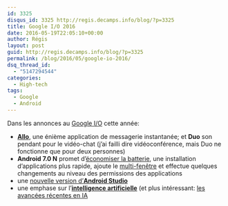 ```yaml
---
id: 3325
disqus_id: 3325 http://regis.decamps.info/blog/?p=3325
title: Google I/O 2016
date: 2016-05-19T22:05:10+00:00
author: Régis
layout: post
guid: http://regis.decamps.info/blog/?p=3325
permalink: /blog/2016/05/google-io-2016/
dsq_thread_id:
  - "5147294544"
categories:
  - High-tech
tags:
  - Google
  - Android
---
```

Dans les annonces au [Google I/O](https://www.youtube.com/playlist?list=PLOU2XLYxmsILe6_eGvDN3GyiodoV3qNSC) cette année:

  * [**Allo**](https://www.youtube.com/watch?v=862r3XS2YB0&index=1&list=PLOU2XLYxmsILe6_eGvDN3GyiodoV3qNSC#t=31m15), une énième application de messagerie instantanée; et **Duo** son pendant pour le vidéo-chat (j’ai failli dire vidéoconférence, mais Duo ne fonctionne que pour deux personnes)
  * **Android 7.0 N** promet d’[économiser la batterie](https://www.youtube.com/watch?v=VC2Hlb22mZM&index=27&list=PLOU2XLYxmsILe6_eGvDN3GyiodoV3qNSC), une installation d’applications plus rapide, ajoute le [multi-fenêtre](https://www.youtube.com/watch?v=yEEy_48hoXI&index=23&list=PLOU2XLYxmsILe6_eGvDN3GyiodoV3qNSC) et effectue quelques changements au niveau des permissions des applications
  * une [nouvelle version d’**Android Studio**](https://www.youtube.com/watch?v=csaXml4xtN8&list=PLOU2XLYxmsILe6_eGvDN3GyiodoV3qNSC&index=49)
  * une emphase sur l’[**intelligence artificielle**](https://www.youtube.com/watch?v=Rnm83GqgqPE&index=102&list=PLOU2XLYxmsILe6_eGvDN3GyiodoV3qNSC) (et plus intéressant: [les avancées récentes en IA](https://www.youtube.com/watch?v=sphFCJE1HkI&list=PLOU2XLYxmsILe6_eGvDN3GyiodoV3qNSC&index=181)
